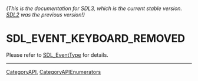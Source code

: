 ###### (This is the documentation for SDL3, which is the current stable version. [SDL2](https://wiki.libsdl.org/SDL2/) was the previous version!)
# SDL_EVENT_KEYBOARD_REMOVED

Please refer to [SDL_EventType](SDL_EventType) for details.

----
[CategoryAPI](CategoryAPI), [CategoryAPIEnumerators](CategoryAPIEnumerators)

